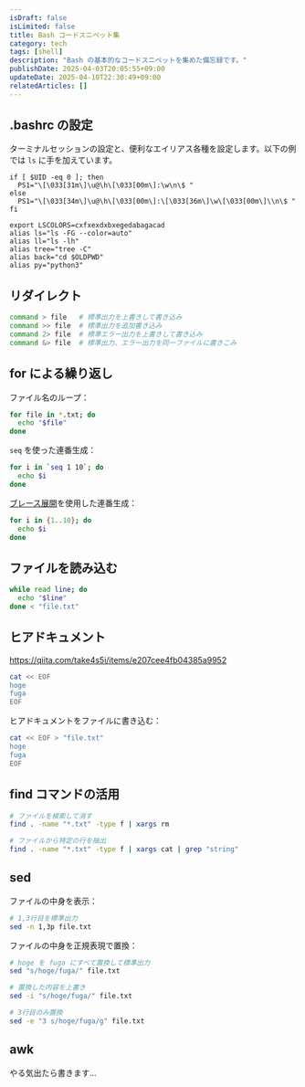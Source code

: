```yaml
---
isDraft: false
isLimited: false
title: Bash コードスニペット集
category: tech
tags: [shell]
description: "Bash の基本的なコードスニペットを集めた備忘録です。"
publishDate: 2025-04-03T20:05:55+09:00
updateDate: 2025-04-10T22:30:49+09:00
relatedArticles: []
---
```


## .bashrc の設定

ターミナルセッションの設定と、便利なエイリアス各種を設定します。以下の例では `ls` に手を加えています。

```bash:~/.bashrc
if [ $UID -eq 0 ]; then
  PS1="\[\033[31m\]\u@\h\[\033[00m\]:\w\n\$ "
else
  PS1="\[\033[34m\]\u@\h\[\033[00m\]:\[\033[36m\]\w\[\033[00m\]\\n\$ "
fi

export LSCOLORS=cxfxexdxbxegedabagacad
alias ls="ls -FG --color=auto"
alias ll="ls -lh"
alias tree="tree -C"
alias back="cd $OLDPWD"
alias py="python3"
```

## リダイレクト

```bash
command > file   # 標準出力を上書きして書き込み
command >> file  # 標準出力を追加書き込み
command 2> file  # 標準エラー出力を上書きして書き込み
command &> file  # 標準出力、エラー出力を同一ファイルに書きこみ
```

## for による繰り返し

ファイル名のループ：

```bash
for file in *.txt; do
  echo "$file"
done
```

`seq` を使った連番生成：

```bash
for i in `seq 1 10`; do
  echo $i
done
```

[ブレース展開](https://qiita.com/laikuaut/items/642aa329a8d214a2cccb)を使用した連番生成：

```bash
for i in {1..10}; do
  echo $i
done
```

## ファイルを読み込む

```bash
while read line; do
  echo "$line"
done < "file.txt"
```

## ヒアドキュメント

https://qiita.com/take4s5i/items/e207cee4fb04385a9952

```bash
cat << EOF
hoge
fuga
EOF
```

ヒアドキュメントをファイルに書き込む：

```bash
cat << EOF > "file.txt"
hoge
fuga
EOF
```

## find コマンドの活用

```bash
# ファイルを検索して消す
find . -name "*.txt" -type f | xargs rm

# ファイルから特定の行を抽出
find . -name "*.txt" -type f | xargs cat | grep "string" 
```

## sed

ファイルの中身を表示：

```bash
# 1,3行目を標準出力
sed -n 1,3p file.txt
```

ファイルの中身を正規表現で置換：

```bash
# hoge を fuga にすべて置換して標準出力
sed "s/hoge/fuga/" file.txt

# 置換した内容を上書き
sed -i "s/hoge/fuga/" file.txt

# 3行目のみ置換
sed -e "3 s/hoge/fuga/g" file.txt
```

## awk

やる気出たら書きます...